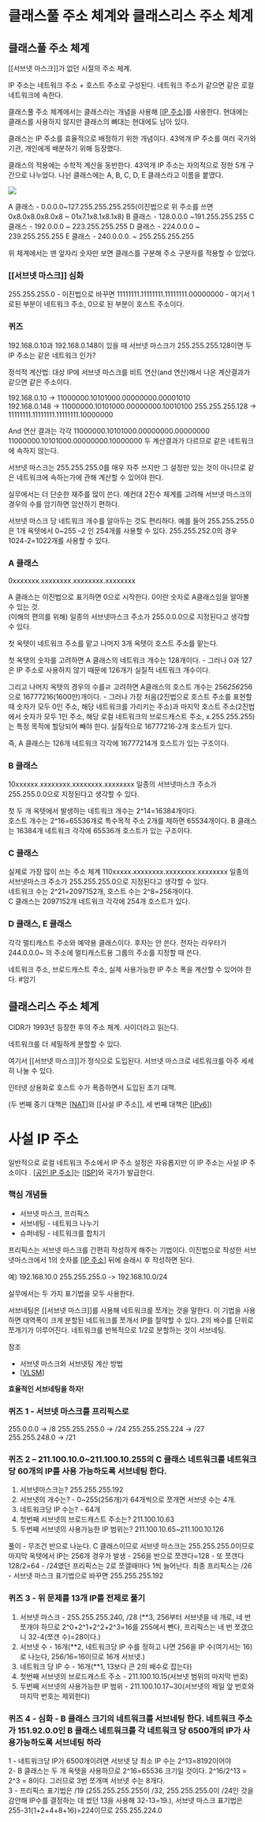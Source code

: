 # 클래스풀 주소 체계와 클래스리스 주소 체계

## 클래스풀 주소 체계 

[[서브넷 마스크]]가 없던 시절의 주소 체계. 

IP 주소는 네트워크 주소 + 호스트 주소로 구성된다. 네트워크 주소가 같으면 같은 로컬 네트워크에 속한다.  

클래스풀 주소 체계에서는 클래스라는 개념을 사용해 [[IP 주소]]를 사용한다. 현대에는 클래스를 사용하지 않지만 클래스의 뼈대는 현대에도 남아 있다.  

클래스는 IP 주소를 효율적으로 배정하기 위한 개념이다.  43억개 IP 주소를 여러 국가와 기관, 개인에게 배분하기 위해 등장했다.  

클래스의 적용에는 수학적 계산을 동반한다. 43억개 IP 주소는 자의적으로 정한 5개 구간으로 나누었다. 나뉜 클래스에는 A, B, C, D, E 클래스라고 이름을 붙였다.  

 ![](../attachments/2022-09-16-16-46-04.png)

 A 클래스 - 0.0.0.0~127.255.255.255.255(이진법으로 위 주소를 쓰면 0x8.0x8.0x8.0x8 ~ 01x7.1x8.1x8.1x8) 
B 클래스 - 128.0.0.0 ~191.255.255.255 
C 클래스 - 192.0.0.0 ~ 223.255.255.255 
D 클래스 - 224.0.0.0 ~ 239.255.255.255 
E 클래스 - 240.0.0.0. ~ 255.255.255.255 

위 체계에서는 맨 앞자리 숫자만 보면 클래스를 구분해 주소 구분자를 적용할 수 있었다.  


### [[서브넷 마스크]] 심화 

255.255.255.0 - 이진법으로 바꾸면 11111111.11111111.11111111.00000000 - 여기서 1로된 부분이 네트워크 주소, 0으로 된 부분이 호스트 주소이다. 

### 퀴즈 

192.168.0.10과 192.168.0.148이 있을 때 서브넷 마스크가 255.255.255.128이면 두 IP 주소는 같은 네트워크 인가? 

정석적 계산법: 대상 IP에 서브넷 마스크를 비트 연산(and 연산)해서 나온 계산결과가 같으면 같은 주소이다.  

192.168.0.10 -> 11000000.10101000.00000000.00001010  
192.168.0.148 -> 11000000.10101000.00000000.10010100 
255.255.255.128 -> 11111111.11111111.11111111.10000000 

And 연산 결과는 각각 
11000000.10101000.00000000.00000000 
11000000.10101000.00000000.10000000 
두 계산결과가 다르므로 같은 네트워크에 속하지 않는다. 

서브넷 마스크는 255.255.255.0를 매우 자주 쓰지만 그 설정만 있는 것이 아니므로 같은 네트워크에 속하는가에 관해 계산할 수 있어야 한다. 

실무에서는 더 단순한 재주를 많이 쓴다. 예컨대 2진수 체계를 고려해 서브넷 마스크의 경우의 수를 암기하면 암산하기 편하다.  

서브넷 마스크 당 네트워크 개수를 알아두는 것도 편리하다. 예를 들어 255.255.255.0은 1개 옥텟에서 0~255 –2 인 254개를 사용할 수 있다. 255.255.252.0의 경우 1024-2=1022개를 사용할 수 있다.  


### A 클래스 

0xxxxxxx.xxxxxxxx.xxxxxxxx.xxxxxxxx 

A 클래스는 이진법으로 표기하면 0으로 시작한다. 0이란 숫자로 A클래스임을 알아볼 수 있는 것.   
(이해의 편의를 위해) 일종의 서브넷마스크 주소가 255.0.0.0으로 지정된다고 생각할 수 있다.  

첫 옥텟이 네트워크 주소를 맡고 나머지 3개 옥텟이 호스트 주소를 맡는다.  

첫 옥탯의 숫자를 고려하면 A 클래스의 네트워크 개수는 128개이다. - 그러나 0과 127은 IP 주소로 사용하지 않기 때문에 126개가 실질적 네트워크 개수이다.  

그리고 나머지 옥텟의 경우의 수를ㄹ 고려하면 A클래스의 호스트 개수는 256*256*256으로 16777216(1600만)개이다. - 그러나 가장 처음(2진법으로 호스트 주소를 표현할 때 숫자가 모두 0인 주소, 해당 네트워크를 가리키는 주소)과 마지막 호스트 주소(2진법에서 숫자가 모두 1인 주소, 해당 로컬 네트워크의 브로드캐스트 주소, x.255.255.255)는 특정 목적에 할당되어 빼야 한다. 실질적으로 16777216-2개 호스트가 있다.   

즉, A 클래스는 126개 네트워크 각각에 16777214개 호스트가 있는 구조이다.  

### B 클래스 

10xxxxxx.xxxxxxxx.xxxxxxxx.xxxxxxxx 
일종의 서브넷마스크 주소가 255.255.0.0으로 지정된다고 생각할 수 있다.  

첫 두 개 옥텟에서 발생하는 네트워크 개수는 2^14=16384개이다.  
호스트 개수는 2^16=65536개로 특수목적 주소 2개를 제하면 65534개이다. 
B 클래스는 16384개 네트워크 각각에 65536개 호스트가 있는 구조이다.  
 

### C 클래스 

실제로 가장 많이 쓰는 주소 체계 
110xxxxx.xxxxxxxx.xxxxxxxx.xxxxxxxx 
일종의 서브넷마스크 주소가 255.255.255.0으로 지정된다고 생각할 수 있다.  
네트워크 수는 2^21=2097152개, 호스트 수는 2^8=256개이다.  
C 클래스는 2097152개 네트워크 각각에 254개 호스트가 있다. 


### D 클래스, E 클래스 

각각 멀티캐스트 주소와 예약용 클래스이다. 후자는 안 쓴다. 전자는 라우터가 244.0.0.0~ 의 주소에 멀티캐스트용 그룹의 주소를 지정할 때 쓴다.  



네트워크 주소, 브로드캐스트 주소, 실제 사용가능한 IP 주소 폭을 계산할 수 있어야 한다. #암기 









## 클래스리스 주소 체계 

 

CIDR가 1993년 등장한 후의 주소 체계. 사이더라고 읽는다.  

네트워크를 더 세밀하게 분할할 수 있다.  

 

여기서 [[서브넷 마스크]]가 정식으로 도입된다. 서브넷 마스크로 네트워크를 아주 세세히 나눌 수 있다.  

 

인터넷 상용화로 호스트 수가 폭증하면서 도입된 초기 대책.  

(두 번째 중기 대책은 [[NAT]]와 [[사설 IP 주소]], 세 번째 대책은 [[IPv6]]) 

 

 

# 사설 IP 주소 

일반적으로 로컬 네트워크 주소에서 IP 주소 설정은 자유롭지만 이 IP 주소는 사설 IP 주소이다 . [[공인 IP 주소]]는 [[ISP]]와 국가가 발급한다.  

 

### 핵심 개념들 

- 서브넷 마스크, 프리픽스 
- 서브네팅 - 네트워크 나누기 
- 슈퍼네팅 - 네트워크를 합치기  

프리픽스는 서브넷 마스크를 간편히 작성하게 해주는 기법이다. 이진법으로 작성한 서브넷마스크에서 1의 숫자를 [[IP 주소]] 뒤에 슬래시 후 작성하면 된다.  

예) 192.168.10.0 255.255.255.0 -> 192.168.10.0/24 

실무에서는 두 가지 표기법을 모두 사용한다.  

서브네팅은 [[서브넷 마스크]]를 사용해 네트워크를 쪼개는 것을 말한다. 이 기법을 사용하면 대역폭이 크게 분할된 네트워크를 쪼개서 IP를 절약할 수 있다. 2의 배수를 단위로 쪼개기가 이루어진다. 네트워크를 반복적으로 1/2로 분할하는 것이 서브네팅.  

참조 
- 서브넷 마스크와 서브넷팅 계산 방법 
- [[VLSM]] 


**효율적인 서브네팅을 하자!** 

### 퀴즈 1 - 서브넷 마스크를 프리픽스로  

255.0.0.0 -> /8 
255.255.255.0 -> /24 
255.255.255.224 -> /27  
255.255.248.0 -> /21 

 

### 퀴즈 2 – 211.100.10.0~211.100.10.255의 C 클래스 네트워크를 네트워크 당 60개의 IP를 사용 가능하도록 서브네팅 한다. 

1) 서브넷마스크는? 255.255.255.192 
2) 서브넷의 개수는? - 0~255(256개)가 64개씩으로 쪼개면 서브넷 수는 4개. 
3) 네트워크당 IP 수는? - 64개 
4) 첫번째 서브넷의 브로드캐스트 주소는? 211.100.10.63 
5) 두번째 서브넷의 사용가능한 IP 범위는? 211.100.10.65~211.100.10.126 

풀이 - 무조건 반으로 나눈다. C 클래스이므로 서브넷 마스크는 255.255.255.0이므로 마지막 옥텟에서 IP는 256개 경우가 발생 - 256을 반으로 쪼갠다=128 - 또 쪼갠다 128/2=64 - /24였던 프리픽스는 2로 쪼갤때마다 1씩 늘어난다. 최종 프리픽스는 /26 - 서브넷 마스크 표기법으로 바꾸면 255.255.255.192 

### 퀴즈 3 - 위 문제를 13개 IP를 전제로 풀기 

1) 서브넷 마스크 - 255.255.255.240, /28 (**3, 256부터 서브넷을 네 개로, 네 번 쪼개야 하므로 2^0+2^1+2^2+2^3=16를 255에서 뺀다, 프리픽스는 네 번 쪼갰으니 32-4(쪼갠 수)=28이다.) 
2) 서브넷 수 - 16개(**2, 네트워크당 IP 수를 정하고 나면 256을 IP 수(여기서는 16)로 나눈다, 256/16=16이므로 16개 서브넷.) 
3) 네트워크 당 IP 수 - 16개(**1, 13보다 큰 2의 배수로 잡는다) 
4) 첫번째 서브넷의 브로드캐스트 주소 - 211.100.10.15(서브넷 범위의 마지막 번호) 
5) 두번째 서브넷의 사용가능한 IP 범위 - 211.100.10.17~30(서브넷의 제일 앞 번호와 마지막 번호는 제외한다) 

 

### 퀴즈 4 - 심화 - B 클래스 크기의 네트워크를 서브네팅 한다. 네트워크 주소가 151.92.0.0인 B 클래스 네트워크를 각 네트워크 당 6500개의 IP가 사용가능하도록 서브네팅 하라  

1 - 네트워크당 IP가 6500개이려면 서브넷 당 최소 IP 수는 2^13=8192이어야  
2- B 클래스는 두 개 옥텟을 사용하므로 2^16=65536 크기일 것이다. 2^16/2^13 = 2^3 = 8이다. 그러므로 3번 쪼개며 서브넷 수는 8개다.  
3 - 프리픽스 표기법은 /19 (255.255.255.255이 /32, 255.255.255.0이 /24인 것을 감안해 IP수를 결정하는 데 썼던 13을 사용해 32-13=19.), 서브넷 마스크 표기법은 255-31(1+2+4+8+16)=224이므로 255.255.224.0 

[//begin]: # "Autogenerated link references for markdown compatibility"
[IP 주소]: <IP 주소.md> "IP 주소"
[NAT]: NAT.md "NAT"
[IPv6]: IPv6.md "IPv6"
[공인 IP 주소]: <공인 IP 주소.md> "공인 IP 주소"
[ISP]: ISP.md "ISP"
[VLSM]: VLSM.md "VLSM"
[//end]: # "Autogenerated link references"
